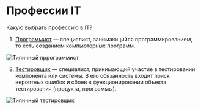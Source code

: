 # Профессии IT

Какую выбрать профессию в IT?

1. [Программист][id1] — специалист, занимающийся программированием, то есть созданием компьютерных программ.

[id1]: https://ru.wikipedia.org/wiki/Программист

![Типичный пррограммист](programmer.jpg)

2. [Тестировщик][id2] — специалист, принимающий участие в тестировании компонента или системы. В его обязанность входит поиск вероятных ошибок и сбоев в функционировании объекта тестирования (продукта, программы).

[id2]: https://ru.wikipedia.org/wiki/Тестировщик

![Типичный тестировщик](tester.jpg)